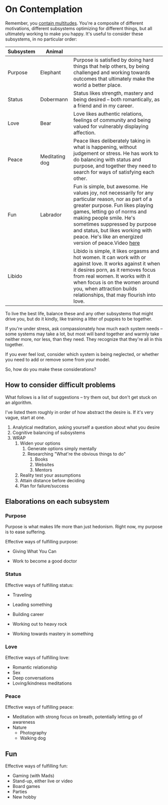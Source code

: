 # On Contemplation

Remember, you [contain multitudes](http://mindingourway.com/productivity-through-self-loyalty/). You're a composite of different motivations, different subsystems optimizing for different things, but all ultimately working to make you happy. It's useful to consider these subsystems, in no particular order:

| Subsystem | Animal         |                                          |
| --------- | -------------- | ---------------------------------------- |
| Purpose   | Elephant       | Purpose is satisfied by doing hard things that help others, by being challenged and working towards outcomes that ultimately make the world a better place. |
| Status    | Dobermann      | Status likes strength, mastery and being desired – both romantically, as a friend and in my career. |
| Love      | Bear           | Love likes authentic relations, feelings of community and being valued for vulnerably displaying affection. |
| Peace     | Meditating dog | Peace likes deliberately taking in what is happening, without judgement or stress. He has work to do balancing with status and purpose, and together they need to search for ways of satisfying each other. |
| Fun       | Labrador       | Fun is simple, but awesome. He values joy, not necessarily for any particular reason, nor as part of a greater purpose. Fun likes playing games, letting go of norms and making people smile. He's sometimes suppressed by purpose and status, but likes working with peace. He's like an energized version of peace.Video [here](https://i.imgur.com/raTfFBs.gifv) |
| Libido    |                | Libido is simple, it likes orgasms and hot women. It can work with or against love. It works against it when it desires porn, as it removes focus from real women. It works with it when focus is on the women around you, when attraction builds relationships, that may flourish into love. |

To live the best life, balance these and any other subsystems that might drive you, but do it kindly, like training a litter of puppies to be together.

If you're under stress, ask compassionately how much each system needs – some systems may take a lot, but most will band together and warmly take neither more, nor less, than they need. They recognize that they're all in this together.

If you ever feel lost, consider which system is being neglected, or whether you need to add or remove some from your model.

So, how do you make these considerations?

## How to consider difficult problems
What follows is a list of suggestions – try them out, but don't get stuck on an algorithm.

I've listed them roughly in order of how abstract the desire is. If it's very vague, start at one.

1. Analytical meditation, asking yourself a question about what you desire
2. Cognitive balancing of subsystems
3. WRAP
	1. Widen your options
		1. Generate options simply mentally
		2. Researching "What're the obvious things to do"
			1. Books
			2. Websites
			3. Mentors
	2. Reality test your assumptions
	3. Attain distance before deciding
	4. Plan for failure/success

## Elaborations on each subsystem

### Purpose
Purpose is what makes life more than just hedonism. Right now, my purpose is to ease suffering.

Effective ways of fulfilling purpose:

* Giving What You Can

* Work to become a good doctor

### Status
Effective ways of fulfilling status:

* Traveling

* Leading something
* Building career
* Working out to heavy rock
* Working towards mastery in something

### Love
Effective ways of fulfilling love:

* Romantic relationship
* Sex
* Deep conversations
* Loving/kindness meditations

### Peace
Effective ways of fulfilling peace:

* Meditation with strong focus on breath, potentially letting go of awareness
* Nature
	* Photography
	* Walking dog

## Fun
Effective ways of fulfilling fun:

* Gaming (with Mads)
* Stand-up, either live or video
* Board games
* Parties
* New hobby

<!-- #Life -->

<!-- {BearID:6E2574C5-EEDD-4DA0-9A56-B129FAE8218B-15756-00001304242D0718} -->
